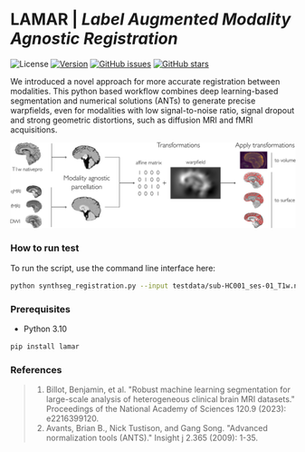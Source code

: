 # LAMAR   |   *Label Augmented Modality Agnostic Registration*

<div align="left">
  
![License](https://img.shields.io/badge/license-BSD-brightgreen) [![Version](https://img.shields.io/github/v/tag/LaMAR/z-brains)](https://github.com/MICA-MNI/LaMAR) [![GitHub issues](https://img.shields.io/github/issues/MICA-MNI/LaMAR?color=brightgreen)](https://github.com/MICA-MNI/LaMAR/issues) [![GitHub stars](https://img.shields.io/github/stars/MICA-MNI/LaMAR.svg?style=flat&label=%E2%AD%90%EF%B8%8F%20stars&color=brightgreen)](https://github.com/MICA-MNI/LaMAR/stargazers)
  
</div>

We introduced a novel approach for more accurate registration between modalities. This python based workflow combines deep learning-based segmentation and numerical solutions (ANTs) to generate precise warpfields, even for modalities with low signal-to-noise ratio, signal dropout and strong geometric distortions, such as diffusion MRI and fMRI acquisitions. 

![lamar_workflow](docs/workflow.png)

### How to run test

To run the script, use the command line interface here:
```bash
python synthseg_registration.py --input testdata/sub-HC001_ses-01_T1w.nii.gz --reference sub-HC001_ses-02_T1w.nii --output "registered.nii.gz" --workdir workdir
```
### Prerequisites

- Python 3.10

```bash
pip install lamar
```

### References
> 1.	Billot, Benjamin, et al. "Robust machine learning segmentation for large-scale analysis of heterogeneous clinical brain MRI datasets." Proceedings of the National Academy of Sciences 120.9 (2023): e2216399120.
> 1.	Avants, Brian B., Nick Tustison, and Gang Song. "Advanced normalization tools (ANTS)." Insight j 2.365 (2009): 1-35.


